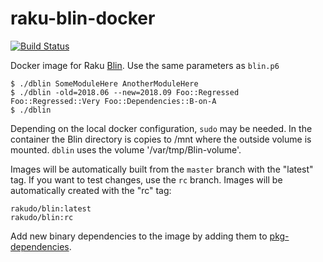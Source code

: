 # raku-blin-docker

[![Build Status](https://travis-ci.org/nxadm/raku-blin-docker.svg?branch=master)](https://travis-ci.org/nxadm/raku-blin-docker)

Docker image for Raku [Blin](https://github.com/perl6/Blin). Use the same parameters as `blin.p6`

```
$ ./dblin SomeModuleHere AnotherModuleHere
$ ./dblin -old=2018.06 --new=2018.09 Foo::Regressed Foo::Regressed::Very Foo::Dependencies::B-on-A
$ ./dblin
```

Depending on the local docker configuration, `sudo` may be needed. In the
container the Blin directory is copies to /mnt where the outside volume is
mounted. `dblin` uses the volume '/var/tmp/Blin-volume'. 

Images will be automatically built from the `master` branch with the "latest" 
tag. If you want to test changes, use the `rc` branch. Images will be 
automatically created with the "rc" tag:

```
rakudo/blin:latest
rakudo/blin:rc
```

Add new binary dependencies to the image by adding them to
[pkg-dependencies](pkg-dependencies).

